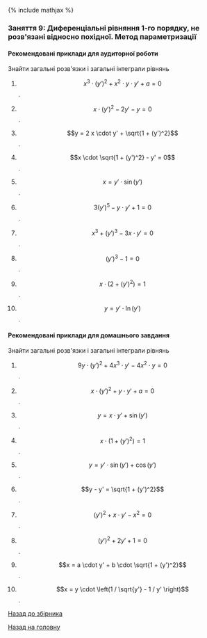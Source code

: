 {% include mathjax %}

### Заняття 9: Диференціальні рівняння 1-го порядку, не розв'язані відносно похідної. Метод параметризації

#### Рекомендовані приклади для аудиторної роботи

Знайти загальні розв'язки і загальні інтеграли рівнянь

1. $$x^3 \cdot (y')^2 + x^2 \cdot y \cdot y' + a = 0$$.

2. $$x \cdot (y')^2 - 2 y' - y = 0$$.

3. $$y = 2 x \cdot y' + \sqrt{1 + (y')^2}$$.

4. $$x \cdot \sqrt{1 + (y')^2} - y' = 0$$.

5. $$x = y' \cdot \sin (y')$$.

6. $$3 (y')^5 - y \cdot y' + 1 = 0$$.

7. $$x^3 + (y')^3 - 3 x \cdot y' = 0$$.

8. $$(y')^3 - 1 = 0$$.

9. $$x \cdot (2 + (y')^2) = 1$$.

10. $$y = y' \cdot \ln (y')$$.

#### Рекомендовані приклади для домашнього завдання

Знайти загальні розв'язки і загальні інтеграли рівнянь

1. $$9 y \cdot (y')^2 + 4 x^3 \cdot y' - 4 x^2 \cdot y = 0$$.

2. $$x \cdot (y')^2 + y \cdot y' + a = 0$$.

3. $$y = x \cdot y' + \sin (y')$$.

4. $$x \cdot (1 + (y')^2) = 1$$.

5. $$y = y' \cdot \sin (y') + \cos (y')$$.

6. $$y - y' = \sqrt{1 + (y')^2}$$.

7. $$(y')^2 + x \cdot y' - x^2 = 0$$.

8. $$(y')^2 + 2 y' + 1 = 0$$.

9. $$x = a \cdot y' + b \cdot \sqrt{1 + (y')^2}$$.

10. $$x = y \cdot \left(1 / \sqrt{y'} - 1 / y' \right)$$.

[Назад до збірника](README.md)

[Назад на головну](../README.md)
